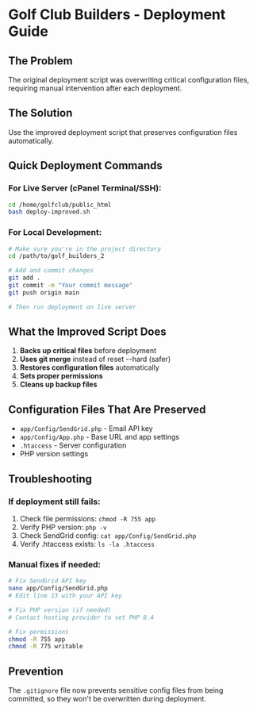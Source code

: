 # Golf Club Builders - Deployment Guide

## The Problem
The original deployment script was overwriting critical configuration files, requiring manual intervention after each deployment.

## The Solution
Use the improved deployment script that preserves configuration files automatically.

## Quick Deployment Commands

### For Live Server (cPanel Terminal/SSH):
```bash
cd /home/golfclub/public_html
bash deploy-improved.sh
```

### For Local Development:
```bash
# Make sure you're in the project directory
cd /path/to/golf_builders_2

# Add and commit changes
git add .
git commit -m "Your commit message"
git push origin main

# Then run deployment on live server
```

## What the Improved Script Does

1. **Backs up critical files** before deployment
2. **Uses git merge** instead of reset --hard (safer)
3. **Restores configuration files** automatically
4. **Sets proper permissions**
5. **Cleans up backup files**

## Configuration Files That Are Preserved

- `app/Config/SendGrid.php` - Email API key
- `app/Config/App.php` - Base URL and app settings  
- `.htaccess` - Server configuration
- PHP version settings

## Troubleshooting

### If deployment still fails:
1. Check file permissions: `chmod -R 755 app`
2. Verify PHP version: `php -v`
3. Check SendGrid config: `cat app/Config/SendGrid.php`
4. Verify .htaccess exists: `ls -la .htaccess`

### Manual fixes if needed:
```bash
# Fix SendGrid API key
nano app/Config/SendGrid.php
# Edit line 13 with your API key

# Fix PHP version (if needed)
# Contact hosting provider to set PHP 8.4

# Fix permissions
chmod -R 755 app
chmod -R 775 writable
```

## Prevention

The `.gitignore` file now prevents sensitive config files from being committed, so they won't be overwritten during deployment.
